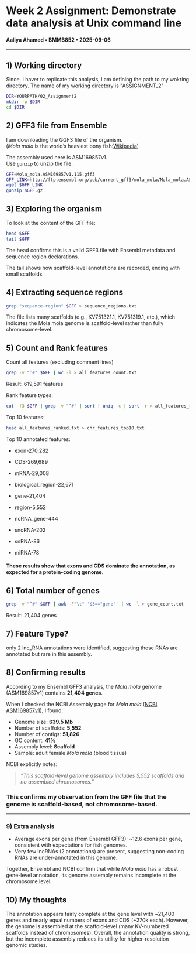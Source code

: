 # Week 2 Assignment: Demonstrate data analysis at Unix command line
#### Aaliya Ahamed • BMMB852 • 2025-09-06

---
## 1) Working directory
Since, I haver to replicate this analysis, I am defining the path to my wokring directory. The name of my working directory is "ASSIGNMENT_2"

```bash
DIR=YOURPATH/02_Assignment2
mkdir -p $DIR
cd $DIR

```

## 2) GFF3 file from Ensemble
I am downloading the GGF3 file of the organism.\
(*Mola mola* is the world’s heaviest bony fish:[Wikipedia](https://en.wikipedia.org/wiki/Ocean_sunfish))

The assembly used here is ASM169857v1.\
Use `gunzip` to unzip the file.

```bash
GFF=Mola_mola.ASM169857v1.115.gff3
GFF_LINK=http://ftp.ensembl.org/pub/current_gff3/mola_mola/Mola_mola.ASM169857v1.115.gff3.gz
wget $GFF_LINK
gunzip $GFF.gz
```

## 3) Exploring the organism
To look at the content of the GFF file:
```bash
head $GFF
tail $GFF
```
The head confirms this is a valid GFF3 file with Ensembl metadata and sequence region declarations.

The tail shows how scaffold-level annotations are recorded, ending with small scaffolds.

## 4) Extracting sequence regions
```bash
grep "sequence-region" $GFF > sequence_regions.txt
``` 
The file lists many scaffolds (e.g., KV751321.1, KV751319.1, etc.), which indicates the Mola mola genome is scaffold-level rather than fully chromosome-level.

## 5) Count and Rank features
Count all features (excluding comment lines)
``` bash
grep -v "^#" $GFF | wc -l > all_features_count.txt
```
Result: 619,591 features

Rank feature types:
```bash
cut -f3 $GFF | grep -v "^#" | sort | uniq -c | sort -r > all_features_ranked.txt
```
Top 10 features:
```bash
head all_features_ranked.txt > chr_features_top10.txt
```
Top 10 annotated features:

- exon-270,282

- CDS-269,689

- mRNA-29,008

- biological_region-22,671

- gene-21,404

- region-5,552

- ncRNA_gene-444

- snoRNA-202

- snRNA-86

- miRNA-78

#### These results show that exons and CDS dominate the annotation, as expected for a protein-coding genome.
## 6) Total number of genes
```bash
grep -v "^#" $GFF | awk -F"\t" '$3=="gene"' | wc -l > gene_count.txt
```
Result: 21,404 genes

## 7) Feature Type?
only 2 lnc_RNA annotations were identified, suggesting these RNAs are annotated but rare in this assembly.

## 8) Confirming results

According to my Ensembl GFF3 analysis, the *Mola mola* genome (ASM169857v1) contains **21,404 genes**.

When I checked the NCBI Assembly page for *Mola mola* ([NCBI ASM169857v1](https://www.ncbi.nlm.nih.gov/assembly/169857)), I found:

- Genome size: **639.5 Mb**
- Number of scaffolds: **5,552**
- Number of contigs: **51,826**
- GC content: **41%**
- Assembly level: **Scaffold**
- Sample: adult female *Mola mola* (blood tissue)

NCBI explicitly notes:  
> *“This scaffold-level genome assembly includes 5,552 scaffolds and no assembled chromosomes.”*

### This confirms my observation from the GFF file that the genome is scaffold-based, not chromosome-based.  
---

### 9) Extra analysis
- Average exons per gene (from Ensembl GFF3): ~12.6 exons per gene, consistent with expectations for fish genomes.  
- Very few lncRNAs (2 annotations) are present, suggesting non-coding RNAs are under-annotated in this genome.  

Together, Ensembl and NCBI confirm that while *Mola mola* has a robust gene-level annotation, its genome assembly remains incomplete at the chromosome level.


## 10) My thoughts
The annotation appears fairly complete at the gene level with ~21,400 genes and nearly equal numbers of exons and CDS (~270k each). However, the genome is assembled at the scaffold-level (many KV-numbered scaffolds instead of chromosomes). Overall, the annotation quality is strong, but the incomplete assembly reduces its utility for higher-resolution genomic studies.